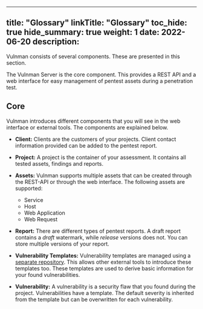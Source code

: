 
---
title: "Glossary"
linkTitle: "Glossary"
toc_hide: true
hide_summary: true
weight: 1
date: 2022-06-20
description:
---

Vulnman consists of several components.
These are presented in this section.

The Vulnman Server is the core component.
This provides a REST API and a web interface for easy management of pentest assets during a penetration test.


## Core
Vulnman introduces different components that you will see in the web interface
or external tools.
The components are explained below.

- **Client:** Clients are the customers of your projects.
Client contact information provided can be added to the pentest report.

- **Project:** A project is the container of your assessment.
It contains all tested assets, findings and reports.

- **Assets:** Vulnman supports multiple assets that can be
created through the REST-API or through the web interface.
The following assets are supported:
    - Service
    - Host
    - Web Application
    - Web Request

- **Report:** There are different types of pentest reports.
A draft report contains a *draft* watermark, while *release* versions does not.
You can store multiple versions of your report.

- **Vulnerability Templates:** Vulnerability templates are managed using a [separate repository](/doc/vulnerability-templates/).
This allows other external tools to introduce these templates too.
These templates are used to derive basic information for your found vulnerabilities.

- **Vulnerability:** A vulnerability is a security flaw that you found during the project.
Vulnerabilities have a template.
The default severity is inherited from the template but can be overwritten for each vulnerability.
